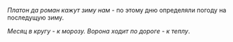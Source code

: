 _Платон да роман кажут зиму нам_ - по этому дню определяли погоду на последущую зиму.

_Месяц в кругу - к морозу. Ворона ходит по дороге - к теплу_.